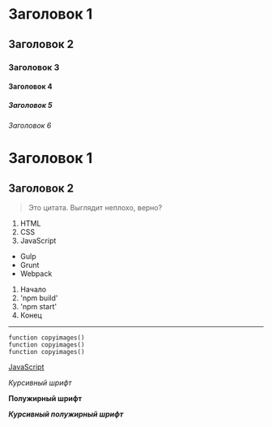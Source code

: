 # Заголовок 1
## Заголовок 2
### Заголовок 3
#### Заголовок 4
##### Заголовок 5
###### Заголовок 6

Заголовок 1
=======

Заголовок 2
-------

> Это цитата.
Выглядит неплохо, верно?

1. HTML
2. CSS
3. JavaScript

* Gulp
* Grunt
* Webpack

1. Начало
2. 'npm build'
3. 'npm start'
4. Конец
***
    function copyimages()
    function copyimages()
    function copyimages()
    
[JavaScript](https://learn.javascript.ru "Учебник по JavaScript")

*Курсивный шрифт*

**Полужирный шрифт**

***Курсивный полужирный шрифт***
